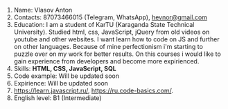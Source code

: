 1. Name: Vlasov Anton
1. Contacts: 87073466015 (Telegram, WhatsApp), hevnor@gmail.com
1. Education: I am a student of KarTU (Karaganda State Technical University). Studied html, css, JavaScript, jQuery from old videos on youtube and other websites. I want learn how to code on JS and further on other languages. Because of mine perfectionism i'm starting to puzzle over on my work for better results. On this courses i would like to gain experience from developers and become more expirienced.
1. Skills: **HTML, CSS, JavaScript, SQL**
1. Code example: Will be updated soon
1. Expirience: Will be updated soon
1. https://learn.javascript.ru/, https://ru.code-basics.com/.
1. English level: B1 (Intermediate)
